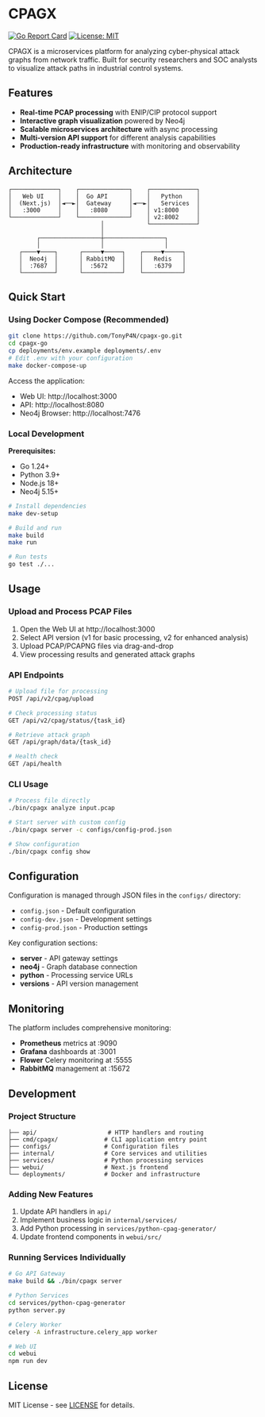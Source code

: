 # CPAGX

[![Go Report Card](https://goreportcard.com/badge/github.com/TonyP4N/cpagx-go)](https://goreportcard.com/report/github.com/TonyP4N/cpagx-go)
[![License: MIT](https://img.shields.io/badge/License-MIT-yellow.svg)](https://opensource.org/licenses/MIT)

CPAGX is a microservices platform for analyzing cyber-physical attack graphs from network traffic. Built for security researchers and SOC analysts to visualize attack paths in industrial control systems.

## Features

- **Real-time PCAP processing** with ENIP/CIP protocol support
- **Interactive graph visualization** powered by Neo4j
- **Scalable microservices architecture** with async processing
- **Multi-version API support** for different analysis capabilities
- **Production-ready infrastructure** with monitoring and observability

## Architecture

```
┌─────────────┐    ┌──────────────┐    ┌─────────────┐
│   Web UI    │    │  Go API      │    │   Python    │
│  (Next.js)  │◄──►│  Gateway     │◄──►│   Services  │
│   :3000     │    │   :8080      │    │ v1:8000     │
└─────────────┘    └──────────────┘    │ v2:8002     │
                          │            └─────────────┘
                          │
        ┌─────────────────┼─────────────────┐
        │                 │                 │
   ┌────▼────┐      ┌─────▼─────┐    ┌─────▼─────┐
   │  Neo4j  │      │ RabbitMQ  │    │   Redis   │
   │  :7687  │      │  :5672    │    │   :6379   │
   └─────────┘      └───────────┘    └───────────┘
```

## Quick Start

### Using Docker Compose (Recommended)

```bash
git clone https://github.com/TonyP4N/cpagx-go.git
cd cpagx-go
cp deployments/env.example deployments/.env
# Edit .env with your configuration
make docker-compose-up
```

Access the application:
- Web UI: http://localhost:3000
- API: http://localhost:8080
- Neo4j Browser: http://localhost:7476

### Local Development

**Prerequisites:**
- Go 1.24+
- Python 3.9+
- Node.js 18+
- Neo4j 5.15+

```bash
# Install dependencies
make dev-setup

# Build and run
make build
make run

# Run tests
go test ./...
```

## Usage

### Upload and Process PCAP Files

1. Open the Web UI at http://localhost:3000
2. Select API version (v1 for basic processing, v2 for enhanced analysis)
3. Upload PCAP/PCAPNG files via drag-and-drop
4. View processing results and generated attack graphs

### API Endpoints

```bash
# Upload file for processing
POST /api/v2/cpag/upload

# Check processing status
GET /api/v2/cpag/status/{task_id}

# Retrieve attack graph
GET /api/graph/data/{task_id}

# Health check
GET /api/health
```

### CLI Usage

```bash
# Process file directly
./bin/cpagx analyze input.pcap

# Start server with custom config
./bin/cpagx server -c configs/config-prod.json

# Show configuration
./bin/cpagx config show
```

## Configuration

Configuration is managed through JSON files in the `configs/` directory:

- `config.json` - Default configuration
- `config-dev.json` - Development settings  
- `config-prod.json` - Production settings

Key configuration sections:
- **server** - API gateway settings
- **neo4j** - Graph database connection
- **python** - Processing service URLs
- **versions** - API version management

## Monitoring

The platform includes comprehensive monitoring:

- **Prometheus** metrics at :9090
- **Grafana** dashboards at :3001
- **Flower** Celery monitoring at :5555
- **RabbitMQ** management at :15672

## Development

### Project Structure

```
├── api/                    # HTTP handlers and routing
├── cmd/cpagx/             # CLI application entry point
├── configs/               # Configuration files
├── internal/              # Core services and utilities
├── services/              # Python processing services
├── webui/                 # Next.js frontend
└── deployments/           # Docker and infrastructure
```

### Adding New Features

1. Update API handlers in `api/`
2. Implement business logic in `internal/services/`
3. Add Python processing in `services/python-cpag-generator/`
4. Update frontend components in `webui/src/`

### Running Services Individually

```bash
# Go API Gateway
make build && ./bin/cpagx server

# Python Services
cd services/python-cpag-generator
python server.py

# Celery Worker
celery -A infrastructure.celery_app worker

# Web UI
cd webui
npm run dev
```

## License

MIT License - see [LICENSE](LICENSE) for details.